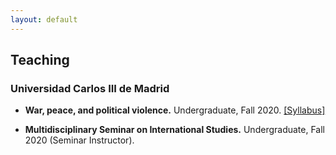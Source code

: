 ```yaml
---
layout: default
---
```


## Teaching

### Universidad Carlos III de Madrid

* **War, peace, and political violence.** Undergraduate, Fall 2020. [[Syllabus]](https://github.com/franvillamil/franvillamil.github.io/raw/master/files/syllabus_war_peace_polvio_fall2020.pdf)

* **Multidisciplinary Seminar on International Studies.** Undergraduate, Fall 2020 (Seminar Instructor).
